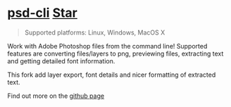 # [psd-cli](https://github.com/OzymandiasTheGreat/psd-cli) <a class="github-button" href="https://github.com/OzymandiasTheGreat/psd-cli" data-icon="octicon-star" data-size="large" data-show-count="true" aria-label="Star OzymandiasTheGreat/psd-cli on GitHub">Star</a>

<div class="gallery"></div>

> Supported platforms: <span class="platform">Linux</span>, <span class="platform">Windows</span>, <span class="platform">MacOS X</span>

Work with Adobe Photoshop files from the command line!
Supported features are converting files/layers to png, previewing files, extracting text and getting detailed font information.

This fork add layer export, font details and nicer formatting of extracted text.


<div class="more">

Find out more on the [github page](https://github.com/OzymandiasTheGreat/psd-cli)

</div>
